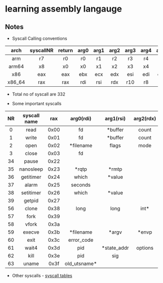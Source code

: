 # learning assembly langauge

## Notes
* Syscall Calling conventions  

| arch | syscallNR | return | arg0 | arg1 | arg2 | arg3 | arg4 | arg5 |
| :--: |  :-----:  |  :--:  | :--: | :--: | :--: | :--: | :--: | :--: |
| arm  |  r7       |  r0    | r0   |  r1  |  r2  |  r3  |  r4  |  r5  |
| arm64|  x8       |  x0    | x0   |  x1  |  x2  |  x3  |  x4  |  x5  |
| x86  |  eax      |  eax   | ebx  |  ecx |  edx |  esi |  edi |  ebp |
|x86_64|  rax      |  rax   | rdi  |  rsi |  rdx |  r10 |  r8  |  r9  |

* Total no of syscall are 332  

* Some important syscalls  

| NR | syscall name | rax  | arg0(rdi)    | arg1(rsi)   | arg2(rdx) | arg3(r10) | arg4(r8)  | arg5(r9) |
|:--:|:------------:|:----:|:------------:|:-----------:|:---------:|:---------:|:---------:|:--------:|
| 0  | read         | 0x00 | fd           | *buffer     | count     |           |           |          |
| 1  | write        | 0x01 | fd           | *buffer     | count     |           |           |          |
| 2  | open         | 0x02 | *filename    | flags       | mode      |           |           |          |
| 3  | close        | 0x03 | fd           |             |           |           |           |          |
| 34 | pause        | 0x22 |              |             |           |           |           |          |
| 35 | nanosleep    | 0x23 | *rqtp        | *rmtp       |           |           |           |          |
| 36 | getitimer    | 0x24 | which        | *value      |           |           |           |          |
| 37 | alarm        | 0x25 | seconds      |             |           |           |           |          |
| 38 | setitimer    | 0x26 | which        | *value      |           |           |           |          |
| 39 | getpid       | 0x27 |              |             |           |           |           |          |
| 56 | clone        | 0x38 | long         | long        | int*      | int*      | long      |          |
| 57 | fork         | 0x39 |              |             |           |           |           |          |
| 58 | vfork        | 0x3a |              |             |           |           |           |          |
| 59 | execve       | 0x3b | *filename    | *argv       | *envp     |           |           |          |
| 60 | exit         | 0x3c | error_code   |             |           |           |           |          |
| 61 | wait4        | 0x3d | pid          | *state_addr | options   | *ru       |           |          |
| 62 | kill         | 0x3e | pid          | sig         |           |           |           |          |
| 63 | uname        | 0x3f | old_utsname* |             |           |           |           |          |


* Other syscalls - [syscall tables](https://chromium.googlesource.com/chromiumos/docs/+/HEAD/constants/syscalls.md)
